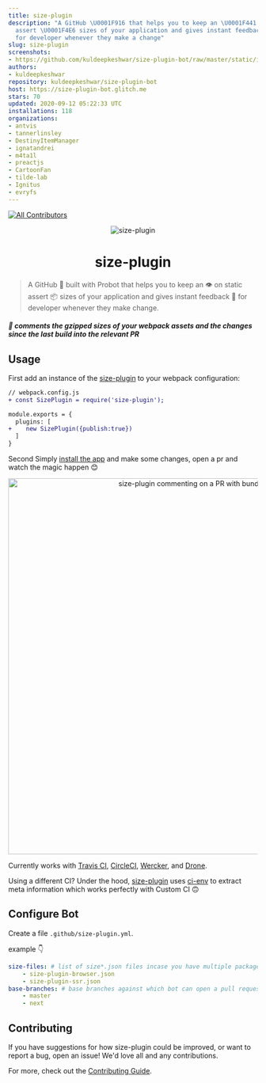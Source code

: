 ```yaml
---
title: size-plugin
description: "A GitHub \U0001F916 that helps you to keep an \U0001F441️ on static
  assert \U0001F4E6 sizes of your application and gives instant feedback \U0001F4DD
  for developer whenever they make a change"
slug: size-plugin
screenshots:
- https://github.com/kuldeepkeshwar/size-plugin-bot/raw/master/static/images/sample.png?raw=true
authors:
- kuldeepkeshwar
repository: kuldeepkeshwar/size-plugin-bot
host: https://size-plugin-bot.glitch.me
stars: 70
updated: 2020-09-12 05:22:33 UTC
installations: 118
organizations:
- antvis
- tannerlinsley
- DestinyItemManager
- ignatandrei
- m4ta1l
- preactjs
- CartoonFan
- tilde-lab
- Ignitus
- evryfs
---
```



[![All Contributors](https://img.shields.io/badge/all_contributors-1-orange.svg?style=flat-square)](https://github.com/kuldeepkeshwar/size-plugin-bot/#contributors-)

<p align="center">
  <img src="https://github.com/kuldeepkeshwar/size-plugin-bot/blob/master/static/images/icon.png?raw=true" alt="size-plugin" >
</p>
<p align="center">
  <h1 align="center">size-plugin</h1>
</p>

> A GitHub 🤖 built with Probot that helps you to keep an 👁️ on static assert 📦 sizes of your application and gives instant feedback 📝 for developer whenever they make change.

##### 🤖 comments the gzipped sizes of your webpack assets and the changes since the last build into the relevant PR

## Usage

First add an instance of the [size-plugin](https://github.com/GoogleChromeLabs/size-plugin) to your webpack configuration:

```diff
// webpack.config.js
+ const SizePlugin = require('size-plugin');

module.exports = {
  plugins: [
+    new SizePlugin({publish:true})
  ]
}
```

Second Simply [install the app](https://github.com/apps/size-plugin) and make some changes, open a pr and watch the magic happen 😊

<p align="center">
  <img src="https://github.com/kuldeepkeshwar/size-plugin-bot/blob/master/static/images/sample.png?raw=true" alt="size-plugin commenting on a PR with bundle stats" width="760">
</p>

Currently works with [Travis CI](https://travis-ci.org), [CircleCI](https://circleci.com/), [Wercker](http://www.wercker.com), and [Drone](http://readme.drone.io/).

Using a different CI? Under the hood, [size-plugin](https://github.com/GoogleChromeLabs/size-plugin) uses [ci-env](https://github.com/siddharthkp/ci-env) to extract meta information which works perfectly with Custom CI 🙃

## Configure Bot

Create a file `.github/size-plugin.yml`.

example 👇

```yml
size-files: # list of size*.json files incase you have multiple packages.
    - size-plugin-browser.json
    - size-plugin-ssr.json
base-branches: # base branches against which bot can open a pull request.
    - master
    - next
```

## Contributing

If you have suggestions for how size-plugin could be improved, or want to report a bug, open an issue! We'd love all and any contributions.

For more, check out the [Contributing Guide](https://github.com/kuldeepkeshwar/size-plugin-bot/blob/master/CONTRIBUTING.md).
